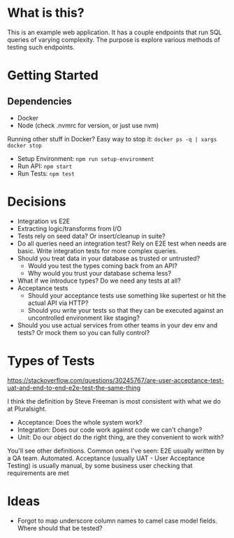 # What is this?

This is an example web application. It has a couple endpoints that run SQL queries of varying complexity. The purpose is explore various methods of testing such endpoints.

# Getting Started

## Dependencies

- Docker
- Node (check .nvmrc for version, or just use nvm)

Running other stuff in Docker? Easy way to stop it: `docker ps -q | xargs docker stop`

- Setup Environment: `npm run setup-environment`
- Run API: `npm start`
- Run Tests: `npm test`

# Decisions

- Integration vs E2E
- Extracting logic/transforms from I/O
- Tests rely on seed data? Or insert/cleanup in suite?
- Do all queries need an integration test? Rely on E2E test when needs are basic. Write integration tests for more complex queries.
- Should you treat data in your database as trusted or untrusted?
  - Would you test the types coming back from an API?
  - Why would you trust your database schema less?
- What if we introduce types? Do we need any tests at all?
- Acceptance tests
  - Should your acceptance tests use something like supertest or hit the actual API via HTTP?
  - Should you write your tests so that they can be executed against an uncontrolled environment like staging?
- Should you use actual services from other teams in your dev env and tests? Or mock them so you can fully control?

# Types of Tests

https://stackoverflow.com/questions/30245767/are-user-acceptance-test-uat-and-end-to-end-e2e-test-the-same-thing

I think the definition by Steve Freeman is most consistent with what we do at Pluralsight.

- Acceptance: Does the whole system work?
- Integration: Does our code work against code we can't change?
- Unit: Do our object do the right thing, are they convenient to work with?

You'll see other definitions. Common ones I've seen:
E2E usually written by a QA team. Automated.
Acceptance (usually UAT - User Acceptance Testing) is usually manual, by some business user checking that requirements are met

# Ideas

- Forgot to map underscore column names to camel case model fields. Where should that be tested?

